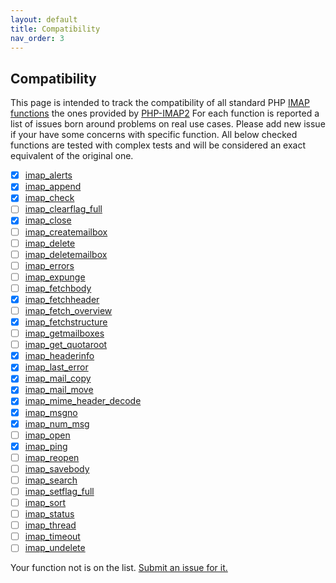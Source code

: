 ```yaml
---
layout: default
title: Compatibility
nav_order: 3
---
```


## Compatibility

This page is intended to track the compatibility of all standard PHP [IMAP functions](https://www.php.net/manual/en/ref.imap.php) the ones provided by [PHP-IMAP2](https://php-imap2.javanile.org/functions.html)
For each function is reported a list of issues born around problems on real use cases. Please add new issue if your have some concerns with specific function.
All below checked functions are tested with complex tests and will be considered an exact equivalent of the original one. 

- [x] [imap_alerts](https://github.com/javanile/php-imap2/issues?q=label%3Aalerts)
- [x] [imap_append](https://github.com/javanile/php-imap2/issues?q=label%3Aappend)
- [x] [imap_check](https://github.com/javanile/php-imap2/issues?q=label%3Acheck)
- [ ] [imap_clearflag_full](https://github.com/javanile/php-imap2/issues?q=label%3Aclearflag_full)
- [x] [imap_close](https://github.com/javanile/php-imap2/issues?q=label%3Aclose)
- [ ] [imap_createmailbox](https://github.com/javanile/php-imap2/issues?q=label%3Acreatemailbox)
- [ ] [imap_delete](https://github.com/javanile/php-imap2/issues?q=label%3Adelete)
- [ ] [imap_deletemailbox](https://github.com/javanile/php-imap2/issues?q=label%3Adeletemailbox)
- [ ] [imap_errors](https://github.com/javanile/php-imap2/issues?q=label%3Aerrors)
- [ ] [imap_expunge](https://github.com/javanile/php-imap2/issues?q=label%3Aexpunge)
- [ ] [imap_fetchbody](https://github.com/javanile/php-imap2/issues?q=label%3Afetchbody)
- [x] [imap_fetchheader](https://github.com/javanile/php-imap2/issues?q=label%3Afetchheader)
- [ ] [imap_fetch_overview](https://github.com/javanile/php-imap2/issues?q=label%3Afetch_overview)
- [x] [imap_fetchstructure](https://github.com/javanile/php-imap2/issues?q=label%3Afetchstructure)
- [ ] [imap_getmailboxes](https://github.com/javanile/php-imap2/issues?q=label%3Agetmailboxes)
- [ ] [imap_get_quotaroot](https://github.com/javanile/php-imap2/issues?q=label%3Aget_quotaroot)
- [x] [imap_headerinfo](https://github.com/javanile/php-imap2/issues?q=label%3Aheaderinfo)
- [x] [imap_last_error](https://github.com/javanile/php-imap2/issues?q=label%3Alast_error)
- [x] [imap_mail_copy](https://github.com/javanile/php-imap2/issues?q=label%3Amail_move)
- [x] [imap_mail_move](https://github.com/javanile/php-imap2/issues?q=label%3Afetchbody)
- [x] [imap_mime_header_decode](https://github.com/javanile/php-imap2/issues?q=label%3Amime_header_decode)
- [x] [imap_msgno](https://github.com/javanile/php-imap2/issues?q=label%3Amsgno)
- [x] [imap_num_msg](https://github.com/javanile/php-imap2/issues?q=label%3Anum_msg)
- [ ] [imap_open](https://github.com/javanile/php-imap2/issues?q=label%3Aopen)
- [x] [imap_ping](https://github.com/javanile/php-imap2/issues?q=label%3Aping)
- [ ] [imap_reopen](https://github.com/javanile/php-imap2/issues?q=label%3Areopen)
- [ ] [imap_savebody](https://github.com/javanile/php-imap2/issues?q=label%3Asavebody)
- [ ] [imap_search](https://github.com/javanile/php-imap2/issues?q=label%3Asearch)
- [ ] [imap_setflag_full](https://github.com/javanile/php-imap2/issues?q=label%3Asetflag_full)
- [ ] [imap_sort](https://github.com/javanile/php-imap2/issues?q=label%3Asort)
- [ ] [imap_status](https://github.com/javanile/php-imap2/issues?q=label%3Astatus)
- [ ] [imap_thread](https://github.com/javanile/php-imap2/issues?q=label%3Athread)
- [ ] [imap_timeout](https://github.com/javanile/php-imap2/issues?q=label%3Atimeout)
- [ ] [imap_undelete](https://github.com/javanile/php-imap2/issues?q=label%3Aundelete)

Your function not is on the list. [Submit an issue for it.](https://github.com/javanile/php-imap2/issues/new)
